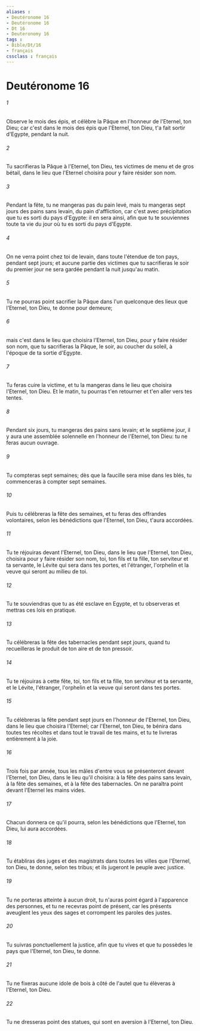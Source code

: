 ```yaml
---
aliases : 
- Deutéronome 16
- Deutéronome 16
- Dt 16
- Deuteronomy 16
tags : 
- Bible/Dt/16
- français
cssclass : français
---
```


# Deutéronome 16

###### 1
Observe le mois des épis, et célèbre la Pâque en l'honneur de l'Eternel, ton Dieu; car c'est dans le mois des épis que l'Eternel, ton Dieu, t'a fait sortir d'Egypte, pendant la nuit.
###### 2
Tu sacrifieras la Pâque à l'Eternel, ton Dieu, tes victimes de menu et de gros bétail, dans le lieu que l'Eternel choisira pour y faire résider son nom.
###### 3
Pendant la fête, tu ne mangeras pas du pain levé, mais tu mangeras sept jours des pains sans levain, du pain d'affliction, car c'est avec précipitation que tu es sorti du pays d'Egypte: il en sera ainsi, afin que tu te souviennes toute ta vie du jour où tu es sorti du pays d'Egypte.
###### 4
On ne verra point chez toi de levain, dans toute l'étendue de ton pays, pendant sept jours; et aucune partie des victimes que tu sacrifieras le soir du premier jour ne sera gardée pendant la nuit jusqu'au matin.
###### 5
Tu ne pourras point sacrifier la Pâque dans l'un quelconque des lieux que l'Eternel, ton Dieu, te donne pour demeure;
###### 6
mais c'est dans le lieu que choisira l'Eternel, ton Dieu, pour y faire résider son nom, que tu sacrifieras la Pâque, le soir, au coucher du soleil, à l'époque de ta sortie d'Egypte.
###### 7
Tu feras cuire la victime, et tu la mangeras dans le lieu que choisira l'Eternel, ton Dieu. Et le matin, tu pourras t'en retourner et t'en aller vers tes tentes.
###### 8
Pendant six jours, tu mangeras des pains sans levain; et le septième jour, il y aura une assemblée solennelle en l'honneur de l'Eternel, ton Dieu: tu ne feras aucun ouvrage.
###### 9
Tu compteras sept semaines; dès que la faucille sera mise dans les blés, tu commenceras à compter sept semaines.
###### 10
Puis tu célébreras la fête des semaines, et tu feras des offrandes volontaires, selon les bénédictions que l'Eternel, ton Dieu, t'aura accordées.
###### 11
Tu te réjouiras devant l'Eternel, ton Dieu, dans le lieu que l'Eternel, ton Dieu, choisira pour y faire résider son nom, toi, ton fils et ta fille, ton serviteur et ta servante, le Lévite qui sera dans tes portes, et l'étranger, l'orphelin et la veuve qui seront au milieu de toi.
###### 12
Tu te souviendras que tu as été esclave en Egypte, et tu observeras et mettras ces lois en pratique.
###### 13
Tu célébreras la fête des tabernacles pendant sept jours, quand tu recueilleras le produit de ton aire et de ton pressoir.
###### 14
Tu te réjouiras à cette fête, toi, ton fils et ta fille, ton serviteur et ta servante, et le Lévite, l'étranger, l'orphelin et la veuve qui seront dans tes portes.
###### 15
Tu célébreras la fête pendant sept jours en l'honneur de l'Eternel, ton Dieu, dans le lieu que choisira l'Eternel; car l'Eternel, ton Dieu, te bénira dans toutes tes récoltes et dans tout le travail de tes mains, et tu te livreras entièrement à la joie.
###### 16
Trois fois par année, tous les mâles d'entre vous se présenteront devant l'Eternel, ton Dieu, dans le lieu qu'il choisira: à la fête des pains sans levain, à la fête des semaines, et à la fête des tabernacles. On ne paraîtra point devant l'Eternel les mains vides.
###### 17
Chacun donnera ce qu'il pourra, selon les bénédictions que l'Eternel, ton Dieu, lui aura accordées.
###### 18
Tu établiras des juges et des magistrats dans toutes les villes que l'Eternel, ton Dieu, te donne, selon tes tribus; et ils jugeront le peuple avec justice.
###### 19
Tu ne porteras atteinte à aucun droit, tu n'auras point égard à l'apparence des personnes, et tu ne recevras point de présent, car les présents aveuglent les yeux des sages et corrompent les paroles des justes.
###### 20
Tu suivras ponctuellement la justice, afin que tu vives et que tu possèdes le pays que l'Eternel, ton Dieu, te donne.
###### 21
Tu ne fixeras aucune idole de bois à côté de l'autel que tu élèveras à l'Eternel, ton Dieu.
###### 22
Tu ne dresseras point des statues, qui sont en aversion à l'Eternel, ton Dieu.
